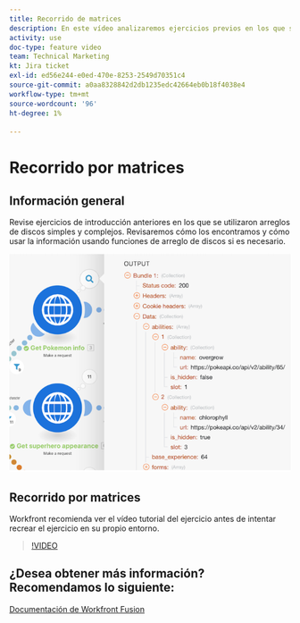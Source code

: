 ```yaml
---
title: Recorrido de matrices
description: En este vídeo analizaremos ejercicios previos en los que se usaron matrices simples y complejas en [!DNL Adobe Workfront Fusion].
activity: use
doc-type: feature video
team: Technical Marketing
kt: Jira ticket
exl-id: ed56e244-e0ed-470e-8253-2549d70351c4
source-git-commit: a0aa8328842d2db1235edc42664eb0b18f4038e4
workflow-type: tm+mt
source-wordcount: '96'
ht-degree: 1%

---
```


# Recorrido por matrices

## Información general

Revise ejercicios de introducción anteriores en los que se utilizaron arreglos de discos simples y complejos. Revisaremos cómo los encontramos y cómo usar la información usando funciones de arreglo de discos si es necesario.

![Imagen de un escenario de fusión](assets/final-functional-bits-and-bobs-1.png)

## Recorrido por matrices

Workfront recomienda ver el vídeo tutorial del ejercicio antes de intentar recrear el ejercicio en su propio entorno.

>[!VIDEO](https://video.tv.adobe.com/v/335299/?quality=12)


## ¿Desea obtener más información? Recomendamos lo siguiente:

[Documentación de Workfront Fusion](https://experienceleague.adobe.com/docs/workfront/using/adobe-workfront-fusion/workfront-fusion-2.html?lang=en)
